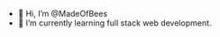 - 👋 Hi, I’m @MadeOfBees
- 🌱 I’m currently learning full stack web development.

<!---
MadeOfBees/MadeOfBees is a ✨ special ✨ repository because its `README.md` (this file) appears on your GitHub profile.
You can click the Preview link to take a look at your changes.
--->
